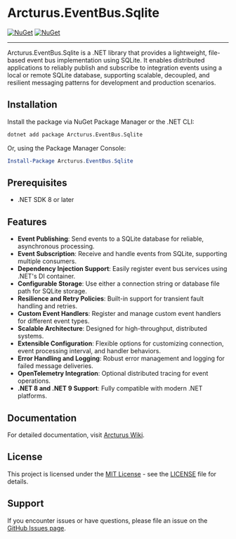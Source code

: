 # Arcturus.EventBus.Sqlite

[![NuGet](https://img.shields.io/nuget/dt/Arcturus.EventBus.Sqlite.svg)](https://www.nuget.org/packages/Arcturus.EventBus.Sqlite) 
[![NuGet](https://img.shields.io/nuget/vpre/Arcturus.EventBus.Sqlite.svg)](https://www.nuget.org/packages/Arcturus.EventBus.Sqlite)

---

Arcturus.EventBus.Sqlite is a .NET library that provides a lightweight, file-based event bus implementation using SQLite. It enables distributed applications to reliably publish and subscribe to integration events using a local or remote SQLite database, supporting scalable, decoupled, and resilient messaging patterns for development and production scenarios.

## Installation

Install the package via NuGet Package Manager or the .NET CLI:

```bash
dotnet add package Arcturus.EventBus.Sqlite
```

Or, using the Package Manager Console:

```powershell
Install-Package Arcturus.EventBus.Sqlite
```

## Prerequisites

- .NET SDK 8 or later

## Features

- **Event Publishing**: Send events to a SQLite database for reliable, asynchronous processing.
- **Event Subscription**: Receive and handle events from SQLite, supporting multiple consumers.
- **Dependency Injection Support**: Easily register event bus services using .NET's DI container.
- **Configurable Storage**: Use either a connection string or database file path for SQLite storage.
- **Resilience and Retry Policies**: Built-in support for transient fault handling and retries.
- **Custom Event Handlers**: Register and manage custom event handlers for different event types.
- **Scalable Architecture**: Designed for high-throughput, distributed systems.
- **Extensible Configuration**: Flexible options for customizing connection, event processing interval, and handler behaviors.
- **Error Handling and Logging**: Robust error management and logging for failed message deliveries.
- **OpenTelemetry Integration**: Optional distributed tracing for event operations.
- **.NET 8 and .NET 9 Support**: Fully compatible with modern .NET platforms.

## Documentation

For detailed documentation, visit [Arcturus Wiki](https://github.com/cloudfy/Arcturus/wiki).

## License

This project is licensed under the [MIT License](LICENSE) - see the [LICENSE](LICENSE) file for details.

## Support

If you encounter issues or have questions, please file an issue on the [GitHub Issues page](https://github.com/cloudfy/Arcturus/issues).

